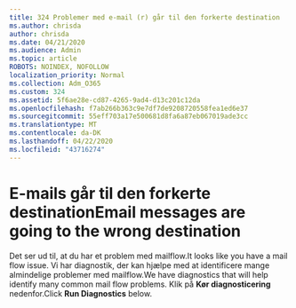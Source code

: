 ```yaml
---
title: 324 Problemer med e-mail (r) går til den forkerte destination
ms.author: chrisda
author: chrisda
ms.date: 04/21/2020
ms.audience: Admin
ms.topic: article
ROBOTS: NOINDEX, NOFOLLOW
localization_priority: Normal
ms.collection: Adm_O365
ms.custom: 324
ms.assetid: 5f6ae28e-cd87-4265-9ad4-d13c201c12da
ms.openlocfilehash: f7ab266b363c9e7df7de9208720558fea1ed6e37
ms.sourcegitcommit: 55eff703a17e500681d8fa6a87eb067019ade3cc
ms.translationtype: MT
ms.contentlocale: da-DK
ms.lasthandoff: 04/22/2020
ms.locfileid: "43716274"
---
```

# <a name="email-messages-are-going-to-the-wrong-destination"></a><span data-ttu-id="641e1-102">E-mails går til den forkerte destination</span><span class="sxs-lookup"><span data-stu-id="641e1-102">Email messages are going to the wrong destination</span></span>

<span data-ttu-id="641e1-103">Det ser ud til, at du har et problem med mailflow.</span><span class="sxs-lookup"><span data-stu-id="641e1-103">It looks like you have a mail flow issue.</span></span> <span data-ttu-id="641e1-104">Vi har diagnostik, der kan hjælpe med at identificere mange almindelige problemer med mailflow.</span><span class="sxs-lookup"><span data-stu-id="641e1-104">We have diagnostics that will help identify many common mail flow problems.</span></span> <span data-ttu-id="641e1-105">Klik på **Kør diagnosticering** nedenfor.</span><span class="sxs-lookup"><span data-stu-id="641e1-105">Click **Run Diagnostics** below.</span></span>
